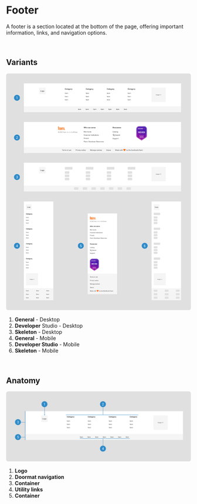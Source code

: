 # Footer

A footer is a section located at the bottom of the page, offering important information, links, and navigation options.

</br>

## Variants

<img src="../../assets/images/patterns/footer-variants.jpg" alt="footer-variants" width="752"/>

1. <b>General</b> - Desktop
2. <b>Developer</b> Studio - Desktop
3. <b>Skeleton</b> - Desktop
4. <b>General</b> - Mobile
5. <b>Developer Studio</b> - Mobile
6. <b>Skeleton</b> - Mobile

</br>

## Anatomy

<img src="../../assets/images/patterns/footer-anatomy.jpg" alt="footer-anatomy" width="752"/>

1. <b>Logo</b>
2. <b>Doormat navigation</b>
3. <b>Container</b>
4. <b>Utility links</b>
5. <b>Container</b>
